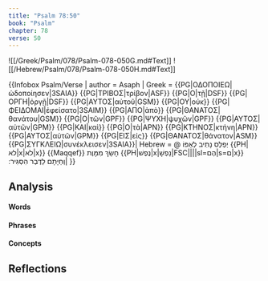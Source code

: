 ```yaml
---
title: "Psalm 78:50"
book: "Psalm"
chapter: 78
verse: 50
---
```

![[/Greek/Psalm/078/Psalm-078-050G.md#Text]]
![[/Hebrew/Psalm/078/Psalm-078-050H.md#Text]]

{{Infobox Psalm/Verse |
  author = Asaph |
  Greek = {{PG|ΟΔΟΠΟΙΕΩ|ὡδοποίησεν|3SAIA}} {{PG|ΤΡΙΒΟΣ|τρίβον|ASF}} {{PG|Ο|τῇ|DSF}} {{PG|ΟΡΓΗ|ὀργῇ|DSF}} {{PG|ΑΥΤΟΣ|αὐτοῦ|GSM}} {{PG|ΟΥ|οὐκ}} {{PG|ΦΕΙΔΟΜΑΙ|ἐφείσατο|3SAIM}} {{PG|ΑΠΟ|ἀπὸ}} {{PG|ΘΑΝΑΤΟΣ|θανάτου|GSM}} {{PG|Ο|τῶν|GPF}} {{PG|ΨΥΧΗ|ψυχῶν|GPF}} {{PG|ΑΥΤΟΣ|αὐτῶν|GPM}} {{PG|ΚΑΙ|καὶ}} {{PG|Ο|τὰ|APN}} {{PG|ΚΤΗΝΟΣ|κτήνη|APN}} {{PG|ΑΥΤΟΣ|αὐτῶν|GPM}} {{PG|ΕΙΣ|εἰς}} {{PG|ΘΑΝΑΤΟΣ|θάνατον|ASM}} {{PG|ΣΥΓΚΛΕΙΩ|συνέκλεισεν|3SAIA}}|
  Hebrew = @
יְפַלֵּס
נָתִיב
לְאַפּוֹ
{{PH|לא|x|לֹא|x}} {{Maqqef}}
חָשַׂךְ
מִמָּוֶת
{{PH|נֶפֶשׁ|x|נַפְשָׁ|FSC||||sl=הֶם|s=ם|x}}
וְחַיָּתָם
לַדֶּבֶר
הִסְגִּיר
׃|
}}

## Analysis

#### Words

#### Phrases

#### Concepts

## Reflections
